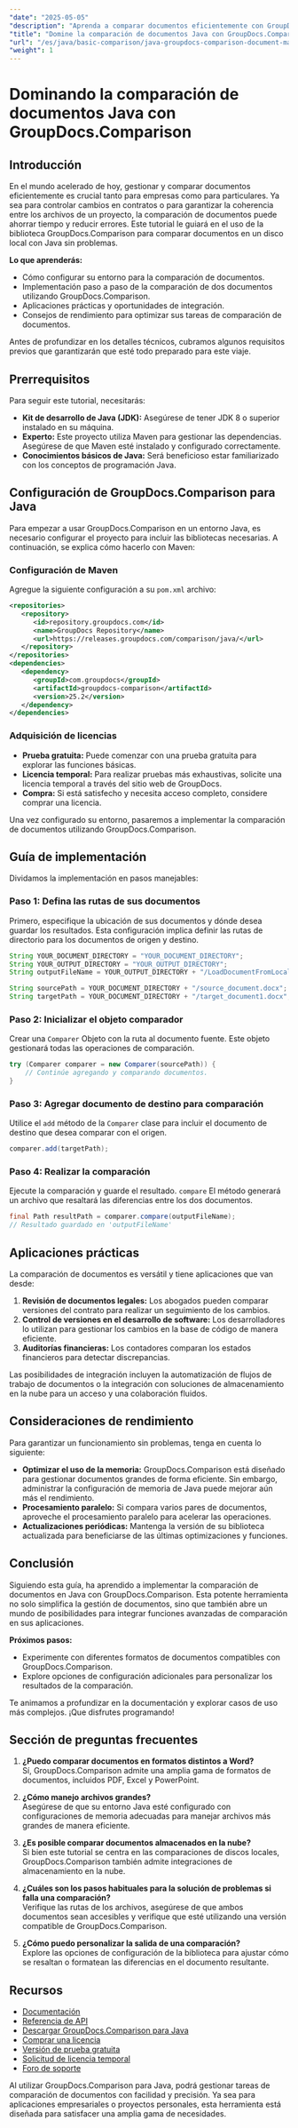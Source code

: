```yaml
---
"date": "2025-05-05"
"description": "Aprenda a comparar documentos eficientemente con GroupDocs.Comparison en Java. Esta guía abarca la configuración, la implementación y la optimización del rendimiento."
"title": "Domine la comparación de documentos Java con GroupDocs.Comparison"
"url": "/es/java/basic-comparison/java-groupdocs-comparison-document-management-guide/"
"weight": 1
---
```


# Dominando la comparación de documentos Java con GroupDocs.Comparison

## Introducción

En el mundo acelerado de hoy, gestionar y comparar documentos eficientemente es crucial tanto para empresas como para particulares. Ya sea para controlar cambios en contratos o para garantizar la coherencia entre los archivos de un proyecto, la comparación de documentos puede ahorrar tiempo y reducir errores. Este tutorial le guiará en el uso de la biblioteca GroupDocs.Comparison para comparar documentos en un disco local con Java sin problemas.

**Lo que aprenderás:**
- Cómo configurar su entorno para la comparación de documentos.
- Implementación paso a paso de la comparación de dos documentos utilizando GroupDocs.Comparison.
- Aplicaciones prácticas y oportunidades de integración.
- Consejos de rendimiento para optimizar sus tareas de comparación de documentos.

Antes de profundizar en los detalles técnicos, cubramos algunos requisitos previos que garantizarán que esté todo preparado para este viaje.

## Prerrequisitos

Para seguir este tutorial, necesitarás:

- **Kit de desarrollo de Java (JDK):** Asegúrese de tener JDK 8 o superior instalado en su máquina.
- **Experto:** Este proyecto utiliza Maven para gestionar las dependencias. Asegúrese de que Maven esté instalado y configurado correctamente.
- **Conocimientos básicos de Java:** Será beneficioso estar familiarizado con los conceptos de programación Java.

## Configuración de GroupDocs.Comparison para Java

Para empezar a usar GroupDocs.Comparison en un entorno Java, es necesario configurar el proyecto para incluir las bibliotecas necesarias. A continuación, se explica cómo hacerlo con Maven:

### Configuración de Maven

Agregue la siguiente configuración a su `pom.xml` archivo:

```xml
<repositories>
   <repository>
      <id>repository.groupdocs.com</id>
      <name>GroupDocs Repository</name>
      <url>https://releases.groupdocs.com/comparison/java/</url>
   </repository>
</repositories>
<dependencies>
   <dependency>
      <groupId>com.groupdocs</groupId>
      <artifactId>groupdocs-comparison</artifactId>
      <version>25.2</version>
   </dependency>
</dependencies>
```

### Adquisición de licencias

- **Prueba gratuita:** Puede comenzar con una prueba gratuita para explorar las funciones básicas.
- **Licencia temporal:** Para realizar pruebas más exhaustivas, solicite una licencia temporal a través del sitio web de GroupDocs.
- **Compra:** Si está satisfecho y necesita acceso completo, considere comprar una licencia.

Una vez configurado su entorno, pasaremos a implementar la comparación de documentos utilizando GroupDocs.Comparison.

## Guía de implementación

Dividamos la implementación en pasos manejables:

### Paso 1: Defina las rutas de sus documentos

Primero, especifique la ubicación de sus documentos y dónde desea guardar los resultados. Esta configuración implica definir las rutas de directorio para los documentos de origen y destino.

```java
String YOUR_DOCUMENT_DIRECTORY = "YOUR_DOCUMENT_DIRECTORY";
String YOUR_OUTPUT_DIRECTORY = "YOUR_OUTPUT_DIRECTORY";
String outputFileName = YOUR_OUTPUT_DIRECTORY + "/LoadDocumentFromLocalDisc_result.docx";

String sourcePath = YOUR_DOCUMENT_DIRECTORY + "/source_document.docx";
String targetPath = YOUR_DOCUMENT_DIRECTORY + "/target_document1.docx";
```

### Paso 2: Inicializar el objeto comparador

Crear una `Comparer` Objeto con la ruta al documento fuente. Este objeto gestionará todas las operaciones de comparación.

```java
try (Comparer comparer = new Comparer(sourcePath)) {
    // Continúe agregando y comparando documentos.
}
```

### Paso 3: Agregar documento de destino para comparación

Utilice el `add` método de la `Comparer` clase para incluir el documento de destino que desea comparar con el origen.

```java
comparer.add(targetPath);
```

### Paso 4: Realizar la comparación

Ejecute la comparación y guarde el resultado. `compare` El método generará un archivo que resaltará las diferencias entre los dos documentos.

```java
final Path resultPath = comparer.compare(outputFileName);
// Resultado guardado en 'outputFileName'
```

## Aplicaciones prácticas

La comparación de documentos es versátil y tiene aplicaciones que van desde:

1. **Revisión de documentos legales:** Los abogados pueden comparar versiones del contrato para realizar un seguimiento de los cambios.
2. **Control de versiones en el desarrollo de software:** Los desarrolladores lo utilizan para gestionar los cambios en la base de código de manera eficiente.
3. **Auditorías financieras:** Los contadores comparan los estados financieros para detectar discrepancias.

Las posibilidades de integración incluyen la automatización de flujos de trabajo de documentos o la integración con soluciones de almacenamiento en la nube para un acceso y una colaboración fluidos.

## Consideraciones de rendimiento

Para garantizar un funcionamiento sin problemas, tenga en cuenta lo siguiente:

- **Optimizar el uso de la memoria:** GroupDocs.Comparison está diseñado para gestionar documentos grandes de forma eficiente. Sin embargo, administrar la configuración de memoria de Java puede mejorar aún más el rendimiento.
- **Procesamiento paralelo:** Si compara varios pares de documentos, aproveche el procesamiento paralelo para acelerar las operaciones.
- **Actualizaciones periódicas:** Mantenga la versión de su biblioteca actualizada para beneficiarse de las últimas optimizaciones y funciones.

## Conclusión

Siguiendo esta guía, ha aprendido a implementar la comparación de documentos en Java con GroupDocs.Comparison. Esta potente herramienta no solo simplifica la gestión de documentos, sino que también abre un mundo de posibilidades para integrar funciones avanzadas de comparación en sus aplicaciones.

**Próximos pasos:**
- Experimente con diferentes formatos de documentos compatibles con GroupDocs.Comparison.
- Explore opciones de configuración adicionales para personalizar los resultados de la comparación.

Te animamos a profundizar en la documentación y explorar casos de uso más complejos. ¡Que disfrutes programando!

## Sección de preguntas frecuentes

1. **¿Puedo comparar documentos en formatos distintos a Word?**  
   Sí, GroupDocs.Comparison admite una amplia gama de formatos de documentos, incluidos PDF, Excel y PowerPoint.

2. **¿Cómo manejo archivos grandes?**  
   Asegúrese de que su entorno Java esté configurado con configuraciones de memoria adecuadas para manejar archivos más grandes de manera eficiente.

3. **¿Es posible comparar documentos almacenados en la nube?**  
   Si bien este tutorial se centra en las comparaciones de discos locales, GroupDocs.Comparison también admite integraciones de almacenamiento en la nube.

4. **¿Cuáles son los pasos habituales para la solución de problemas si falla una comparación?**  
   Verifique las rutas de los archivos, asegúrese de que ambos documentos sean accesibles y verifique que esté utilizando una versión compatible de GroupDocs.Comparison.

5. **¿Cómo puedo personalizar la salida de una comparación?**  
   Explore las opciones de configuración de la biblioteca para ajustar cómo se resaltan o formatean las diferencias en el documento resultante.

## Recursos

- [Documentación](https://docs.groupdocs.com/comparison/java/)
- [Referencia de API](https://reference.groupdocs.com/comparison/java/)
- [Descargar GroupDocs.Comparison para Java](https://releases.groupdocs.com/comparison/java/)
- [Comprar una licencia](https://purchase.groupdocs.com/buy)
- [Versión de prueba gratuita](https://releases.groupdocs.com/comparison/java/)
- [Solicitud de licencia temporal](https://purchase.groupdocs.com/temporary-license/)
- [Foro de soporte](https://forum.groupdocs.com/c/comparison)

Al utilizar GroupDocs.Comparison para Java, podrá gestionar tareas de comparación de documentos con facilidad y precisión. Ya sea para aplicaciones empresariales o proyectos personales, esta herramienta está diseñada para satisfacer una amplia gama de necesidades.